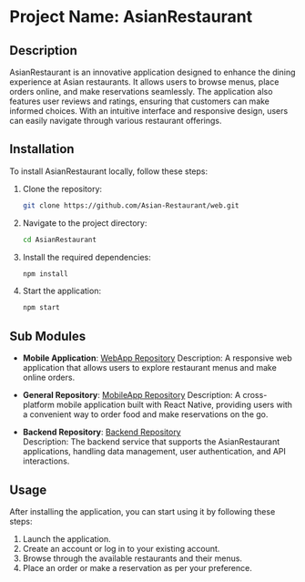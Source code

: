 # Project Name: AsianRestaurant

## Description
AsianRestaurant is an innovative application designed to enhance the dining experience at Asian restaurants. It allows users to browse menus, place orders online, and make reservations seamlessly. The application also features user reviews and ratings, ensuring that customers can make informed choices. With an intuitive interface and responsive design, users can easily navigate through various restaurant offerings.

## Installation
To install AsianRestaurant locally, follow these steps:
1. Clone the repository:
   ```bash
   git clone https://github.com/Asian-Restaurant/web.git
   ```
2. Navigate to the project directory:
   ```bash
   cd AsianRestaurant
   ```
3. Install the required dependencies:
   ```bash
   npm install
   ```
4. Start the application:
   ```bash
   npm start
   ```

## Sub Modules
- **Mobile Application**: [WebApp Repository](https://github.com/Asian-Restaurant/mobile)
  Description: A responsive web application that allows users to explore restaurant menus and make online orders.

- **General Repository**: [MobileApp Repository](https://github.com/Asian-Restaurant/general)
  Description: A cross-platform mobile application built with React Native, providing users with a convenient way to order food and make reservations on the go.

- **Backend Repository**: [Backend Repository](https://github.com/Asian-Restaurant/backend)  
  Description: The backend service that supports the AsianRestaurant applications, handling data management, user authentication, and API interactions.

## Usage
After installing the application, you can start using it by following these steps:
1. Launch the application.
2. Create an account or log in to your existing account.
3. Browse through the available restaurants and their menus.
4. Place an order or make a reservation as per your preference.
